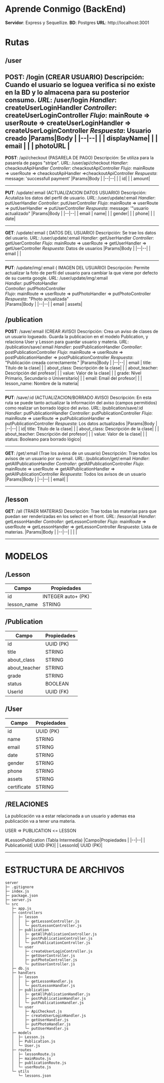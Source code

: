 ﻿# Aprende Conmigo (BackEnd)

**Servidor**:  Express y Sequellize.
**BD**: Postgres
**URL**: http://localhost:3001

# Rutas
## /user 
**POST**:  /login (CREAR USUARIO)
	Descripción: Cuando el usuario se loguea verifica si no existe en la BD y lo almacena para su posterior consumo.
	*URL*: /user/login
	*Handler*: createUserLoginHandler
	*Controller*: createUserLoginController 
	*Flujo*: mainRoute => userRoute => createUserLoginHandler => createUserLoginController 
	*Respuesta*: Usuario creado
|Params|Body  |
|--|--|
|  | displayName|
|  | email |
|  | photoURL |
---
**POST**:  /api/checkout (PASARELA DE PAGO)
	Descripción: Se utiliza para la pasarela de pagos "stripe".
	*URL*: /user/api/checkout
	*Handler*: cheackoutApiHandler
	*Controller*: cheackoutApiController 
	*Flujo*: mainRoute => userRoute => cheackoutApiHandler =>cheackoutApiController 
	*Respuesta*: message:  'successfull payment'
|Params|Body  |
|--|--|
|  | id|
|  | amount|

---
**PUT**:  /update/:email (ACTUALIZACION DATOS USUARIO)
	Descripción: Acutaliza los datos del perfil de usuario.
	*URL*: /user/update/:email
	*Handler*: putUserHandler
	*Controller*: putUserController 
	*Flujo*: mainRoute => userRoute => putUserHandler => putUserController 
	*Respuesta*: message:  '"usuario actualizado"
|Params|Body  |
|--|--|
| email | name|
|  | gender|
|  | phone|
|  | date|

---
**GET**:  /update/:email ( DATOS DEL USUARIO)
	Descripción: Se trae los datos del usuario.
	*URL*: /user/update/:email
	*Handler*: getUserHandler
	*Controller*: getUserController 
	*Flujo*: mainRoute => userRoute => getUserHandler => getUserController 
	*Respuesta*: Datos de usuarios
|Params|Body  |
|--|--|
| email | |

---
**PUT**:  /update/img/:email ( IMAGEN DEL USUARIO)
	Descripción: Permite actualizar la foto de perfil del usuario para cambiar la que viene por defecto de su cuenta google.
	*URL*: /user/update/img/:email  
	*Handler*: putPhotoHandler  
	*Controller*: putPhotoController  
	*Flujo*: mainRoute => userRoute => putPhotoHandler => putPhotoController  
	*Respuesta*: "Photo actualizada"  
|Params|Body  |
|--|--|
| email | assets|

## /publication
**POST**:  /save/:email (CREAR AVISO)
	Descripción: Crea un aviso de clases de un usuario logueado. Guarda la publicacion en el modelo Publication, y relaciona User y Lesson para guardar usuario y materia.
	*URL*: /publication/save/:email 
	*Handler*: postPublicationHandler
	*Controller*: postPublicationController
	*Flujo*: mainRoute => userRoute => postPublicationHandler => postPublicationController
	*Respuesta*: "Publicación creada correctamente."
|Params|Body  |
|--|--|
| email | title: Título de la clase| 
|  | about_class: Descripción de la clase|
|  | about_teacher: Descripción del profesor|
|  | value: Valor de la clase|
|  | grade: Nivel Primario, Secundario o Universitario|
|  | email: Email del profesor|
|  | lesson_name: Nombre de la materia|


---
**PUT**:  /save/:id (ACTUALIZACION/BORRADO AVISO)
	Descripción: En esta ruta se puede tanto actualizar la información del aviso (campos permitidos) como realizar un borrado lógico del aviso.
	*URL*: /publication/save/:id
	*Handler*: putPublicationHandler
	*Controller*: putPublicationController
	*Flujo*: mainRoute => userRoute => putPublicationHandler => putPublicationController
	*Respuesta*: Los datos actualizados
|Params|Body  |
|--|--|
| id| title: Título de la clase| 
|  | about_class: Descripción de la clase|
|  | about_teacher: Descripción del profesor|
|  | value: Valor de la clase|
|  | status: Booleano para borrado lógico|

---
**GET**:  /get/:email (Trae los avisos de un usuario)
	Descripción: Trae todos los avisos de un usuario por su email.
	*URL*: /publication/get/:email
	*Handler*: getAllPublicationHandler
	*Controller*: getAllPublicationController
	*Flujo*: mainRoute => userRoute => getAllPublicationHandler => getAllPublicationController
	*Respuesta*: Todos los avisos de un usuario 
|Params|Body  |
|--|--|
| email| | 

---
## /lesson
**GET**:  /all (TRAER MATERIAS)
	Descripción: Trae todas las materias para que puedan ser renderizadas en los select en el front.
	*URL*: /lesson/all 
	*Handler*: getLessonHandler
	*Controller*: getLessonController
	*Flujo*: mainRoute => userRoute => getLessonHandler => getLessonController
	*Respuesta*: Lista de materias.
|Params|Body  |
|--|--|
| | | 

---
# MODELOS

## /Lesson
|Campo|Propiedades  |
|--|--|
| id | INTEGER auto+ (PK)  
| lesson_name| STRING |

## /Publication
|Campo|Propiedades  |
|--|--|
| id | UUID (PK)|
| title| STRING |
| about_class| STRING |
| about_teacher| STRING |
| grade| STRING |
| status| BOOLEAN|
| UserId| UUID (FK)|

## /User
|Campo|Propiedades  |
|--|--|
| id | UUID (PK)|
| name| STRING |
| email| STRING |
| date| STRING |
| gender| STRING |
| phone| STRING|
| assets| STRING |
| certificate| STRING|

## /RELACIONES
La publicación va a estar relacionada a un usuario y ademas esa publicación va a tener una materia.

USER => PUBLICATION <= LESSON

#LessonPublication (Tabla Intermedia)
|Campo|Propiedades  |
|--|--|
| PublicationId| UUID (PK)|
| LessonId| UUID (PK)|


---
# ESTRUCTURA DE ARCHIVOS

```
server
├─ .gitignore
├─ index.js
├─ package.json
├─ server.js
└─ src
   ├─ app.js
   ├─ controllers
   │  ├─ lesson
   │  │  ├─ getLessonController.js
   │  │  └─ postLessonController.js
   │  ├─ publication
   │  │  ├─ getAllPublicationController.js
   │  │  ├─ postPublicationController.js
   │  │  └─ putPublicationController.js
   │  └─ user
   │     ├─ createUserLoginController.js
   │     ├─ getUserController.js
   │     ├─ putPhotoController.js
   │     └─ putUserController.js
   ├─ db.js
   ├─ handlers
   │  ├─ lesson
   │  │  ├─ getLessonHandler.js
   │  │  └─ postLessonHandler.js
   │  ├─ publication
   │  │  ├─ getAllPublicationHandler.js
   │  │  ├─ postPublicationHandler.js
   │  │  └─ putPublicationHandler.js
   │  └─ user
   │     ├─ ApiCheckout.js
   │     ├─ createUserLoginHandler.js
   │     ├─ getUserHandler.js
   │     ├─ putPhotoHandler.js
   │     └─ putUserHandler.js
   ├─ models
   │  ├─ Lesson.js
   │  ├─ Publication.js
   │  └─ User.js
   ├─ routes
   │  ├─ lessonRoute.js
   │  ├─ mainRoute.js
   │  ├─ publicationRoute.js
   │  └─ userRoute.js
   └─ utils
      └─ lessons.json

```


